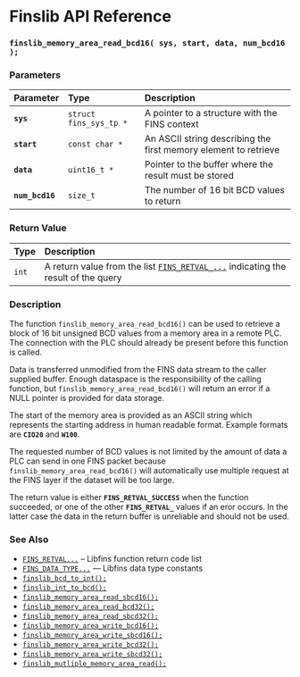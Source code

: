 # Finslib API Reference

### `finslib_memory_area_read_bcd16( sys, start, data, num_bcd16 );`

### Parameters

| Parameter | Type | Description |
| :--- | :--- | :--- |
|**`sys`**|`struct fins_sys_tp *`|A pointer to a structure with the FINS context|
|**`start`**|`const char *`|An ASCII string describing the first memory element to retrieve|
|**`data`**|`uint16_t *`|Pointer to the buffer where the result must be stored|
|**`num_bcd16`**|`size_t`|The number of 16 bit BCD values to return|

### Return Value

| Type | Description |
| :--- | :--- |
|`int`|A return value from the list [`FINS_RETVAL_...`](FINS_RETVAL.md) indicating the result of the query|

### Description

The function `finslib_memory_area_read_bcd16()` can be used to retrieve a block of 16 bit unsigned BCD values from a memory area in a remote PLC. The connection with the PLC should already be present before this function is called.

Data is transferred unmodified from the FINS data stream to the caller supplied buffer.  Enough dataspace is the responsibility of the calling function, but `finslib_memory_area_read_bcd16()` will return an error if a NULL pointer is provided for data storage.

The start of the memory area is provided as an ASCII string which represents the starting address in human readable format. Example formats are **`CIO20`** and **`W100`**.

The requested number of BCD values is not limited by the amount of data a PLC can send in one FINS packet because `finslib_memory_area_read_bcd16()` will automatically use multiple request at the FINS layer if the dataset will be too large.

The return value is either **`FINS_RETVAL_SUCCESS`** when the function succeeded, or one of the other **`FINS_RETVAL_`** values if an eror occurs. In the latter case the data in the return buffer is unreliable and should not be used.

### See Also

* [`FINS_RETVAL...`](FINS_RETVAL.md) &ndash; Libfins function return code list
* [`FINS_DATA_TYPE...`](FINS_DATA_TYPE.md) &mdash; Libfins data type constants
* [`finslib_bcd_to_int();`](finslib_bcd_to_int.md)
* [`finslib_int_to_bcd();`](finslib_int_to_bcd.md)
* [`finslib_memory_area_read_sbcd16();`](finslib_memory_area_read_sbcd16.md)
* [`finslib_memory_area_read_bcd32();`](finslib_memory_area_read_bcd32.md)
* [`finslib_memory_area_read_sbcd32();`](finslib_memory_area_read_sbcd32.md)
* [`finslib_memory_area_write_bcd16();`](finslib_memory_area_write_bcd16.md)
* [`finslib_memory_area_write_sbcd16();`](finslib_memory_area_write_sbcd16.md)
* [`finslib_memory_area_write_bcd32();`](finslib_memory_area_write_bcd32.md)
* [`finslib_memory_area_write_sbcd32();`](finslib_memory_area_write_sbcd32.md)
* [`finslib_mutliple_memory_area_read();`](finslib_multiple_memory_area_read.md)
